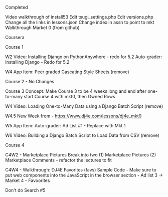 
Completed

Video walkthrough of install53
Edit tsugi_settings.php
Edit versions.php
Change all the links in lessons.json
Change index in assn to point to mkt
Walkthrough Market 0 (from github)

Coursera

Course 1

W2 
Video: Installing Django on PythonAnywhere - redo for 5.2
Auto-grader: Installing Django - Redo for 5.2

W4 
App Item: Peer graded Cascating Style Sheets (remove)

Course 2 - No Changes

Course 3
Concept: Make Course 3 to be 4 weeks long and end after one-to-many 
start Course 4 with mkt0, then Owned Rows

W4
Video: Loading One-to-Many Data using a Django Batch Script (remove)

W4.5
New Week from - https://www.dj4e.com/lessons/dj4e_mkt0

W5
App Item: Auto-grader: Ad List #1 - Replace with Mkt 1

W6 Video: Building a Django Batch Script to Load Data from CSV (remove)

Course 4

C4W2 - Marketplace Pictures Break into two  (1) Marketplace Pictures (2) Marketplace Comments - refactor the lectures to fit

C4W4 - Walkthrough: DJ4E Favorites (favs) Sample Code - Make sure to put web components into the JavaScript in the browser section - Ad list 3 -> Market 4 - Favoorites

Don't do Search #5

